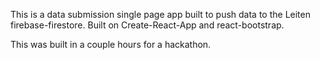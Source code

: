 This is a data submission single page app built to push data to the Leiten firebase-firestore. 
Built on Create-React-App and react-bootstrap.

This was built in a couple hours for a hackathon.
